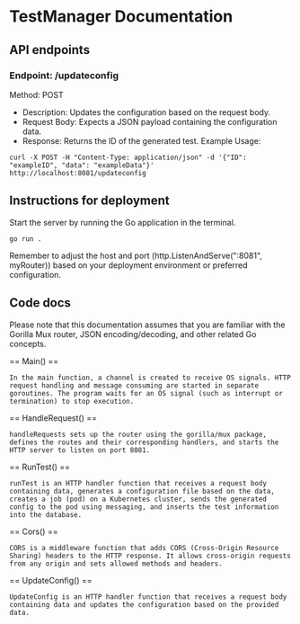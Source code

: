 # TestManager Documentation

## API endpoints

### Endpoint: /updateconfig
Method: POST
- Description: Updates the configuration based on the request body.
- Request Body: Expects a JSON payload containing the configuration data.
- Response: Returns the ID of the generated test.
Example Usage:

```
curl -X POST -H "Content-Type: application/json" -d '{"ID": "exampleID", "data": "exampleData"}' http://localhost:8081/updateconfig
```


## Instructions for deployment

Start the server by running the Go application in the terminal.

```
go run .
``` 
Remember to adjust the host and port (http.ListenAndServe(":8081", myRouter)) based on your deployment environment or preferred configuration.

## Code docs

Please note that this documentation assumes that you are familiar with the Gorilla Mux router, JSON encoding/decoding, and other related Go concepts.

== Main() ==
```
In the main function, a channel is created to receive OS signals. HTTP request handling and message consuming are started in separate goroutines. The program waits for an OS signal (such as interrupt or termination) to stop execution.
```

== HandleRequest() ==
```
handleRequests sets up the router using the gorilla/mux package, defines the routes and their corresponding handlers, and starts the HTTP server to listen on port 8081.
```

== RunTest() == 
```
runTest is an HTTP handler function that receives a request body containing data, generates a configuration file based on the data, creates a job (pod) on a Kubernetes cluster, sends the generated config to the pod using messaging, and inserts the test information into the database.
```

== Cors() == 
```
CORS is a middleware function that adds CORS (Cross-Origin Resource Sharing) headers to the HTTP response. It allows cross-origin requests from any origin and sets allowed methods and headers.
```

== UpdateConfig() == 
```
UpdateConfig is an HTTP handler function that receives a request body containing data and updates the configuration based on the provided data.
```
